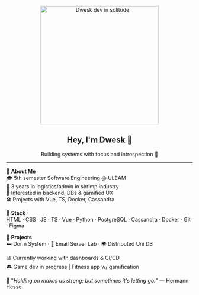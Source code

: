 <p align="center">
  <img src="./dwesk.gif" width="320" alt="Dwesk dev in solitude">
</p>

<h2 align="center">Hey, I'm Dwesk 👋</h2>
<p align="center">Building systems with focus and introspection 🧩</p>

---

🧠 **About Me**  
🎓 5th semester Software Engineering @ ULEAM  
🦐 3 years in logistics/admin in shrimp industry  
🧪 Interested in backend, DBs & gamified UX  
🛠️ Projects with Vue, TS, Docker, Cassandra  

🔧 **Stack**  
HTML · CSS · JS · TS · Vue · Python · PostgreSQL · Cassandra · Docker · Git · Figma

🚀 **Projects**  
🛏️ Dorm System · 💌 Email Server Lab · 🌍 Distributed Uni DB

📊 Currently working with dashboards & CI/CD  
🎮 Game dev in progress | Fitness app w/ gamification

📝 "_Holding on makes us strong; but sometimes it's letting go._" — Hermann Hesse
